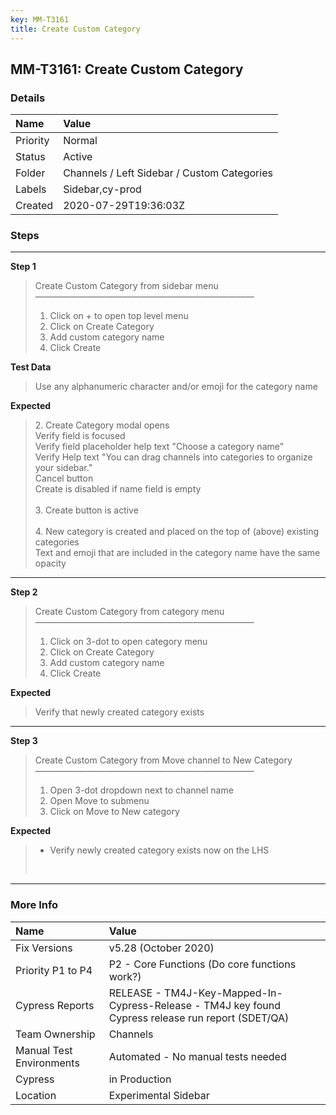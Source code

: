 ```yaml
---
key: MM-T3161
title: Create Custom Category
---
```


## MM-T3161: Create Custom Category

### Details

| Name     | Value                                       |
| :------- | :------------------------------------------ |
| Priority | Normal                                      |
| Status   | Active                                      |
| Folder   | Channels / Left Sidebar / Custom Categories |
| Labels   | Sidebar,cy-prod                             |
| Created  | 2020-07-29T19:36:03Z                        |

### Steps

<hr/>

**Step 1**

> <article>Create Custom Category from sidebar menu<br>—————————————————————————<ol><li>Click on + to open top level menu</li><li>Click on Create Category</li><li>Add custom category name</li><li>Click Create</li></ol></article>

**Test Data**

> <article>Use any alphanumeric character and/or emoji for the category name</article>

**Expected**

> <article>2. Create Category modal opens<br>Verify field is focused<br>Verify field placeholder help text "Choose a category name"<br>Verify Help text "You can drag channels into categories to organize your sidebar."<br>Cancel button<br>Create is disabled if name field is empty<br><br>3. Create button is active<br><br>4. New category is created and placed on the top of (above) existing categories<br>Text and emoji that are included in the category name have the same opacity</article>

<hr/>

**Step 2**

> <article>Create Custom Category from category menu<br>—————————————————————————<br><ol><li>Click on 3-dot to open category menu&nbsp;</li><li>Click on Create Category</li><li>Add custom category name</li><li>Click Create</li></ol></article>

**Expected**

> <article>Verify that newly created category exists</article>

<hr/>

**Step 3**

> <article>Create Custom Category from Move channel to New Category<br>—————————————————————————<ol><li>Open 3-dot dropdown next to channel name</li><li>Open Move to submenu</li><li>Click on Move to New category</li></ol></article>

**Expected**

> <article><ul><li>Verify newly created category exists now on the LHS</li></ul><br></article>

<hr/>

### More Info

| Name                     | Value                                                                                              |
| :----------------------- | :------------------------------------------------------------------------------------------------- |
| Fix Versions             | v5.28 (October 2020)                                                                               |
| Priority P1 to P4        | P2 - Core Functions (Do core functions work?)                                                      |
| Cypress Reports          | RELEASE - TM4J-Key-Mapped-In-Cypress-Release - TM4J key found Cypress release run report (SDET/QA) |
| Team Ownership           | Channels                                                                                           |
| Manual Test Environments | Automated - No manual tests needed                                                                 |
| Cypress                  | in Production                                                                                      |
| Location                 | Experimental Sidebar                                                                               |
